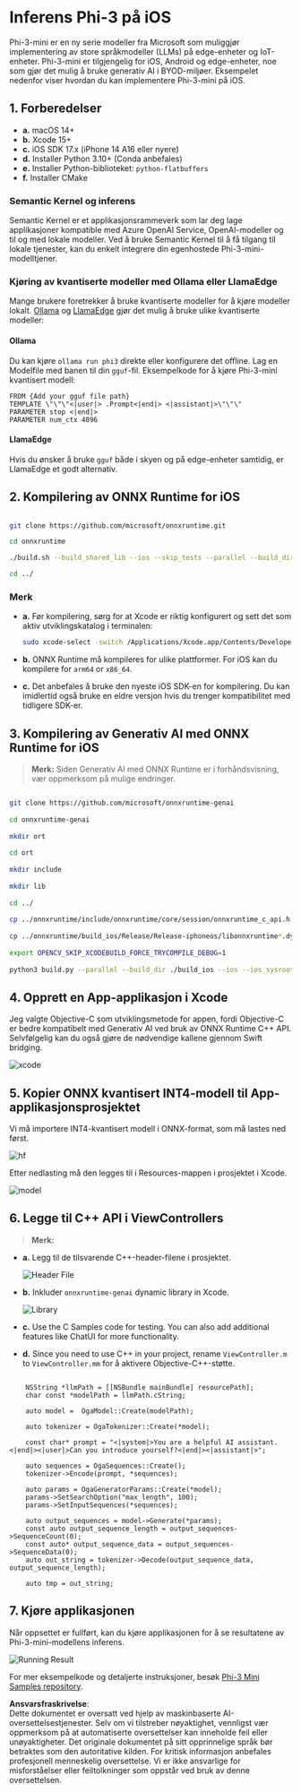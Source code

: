 # **Inferens Phi-3 på iOS**

Phi-3-mini er en ny serie modeller fra Microsoft som muliggjør implementering av store språkmodeller (LLMs) på edge-enheter og IoT-enheter. Phi-3-mini er tilgjengelig for iOS, Android og edge-enheter, noe som gjør det mulig å bruke generativ AI i BYOD-miljøer. Eksempelet nedenfor viser hvordan du kan implementere Phi-3-mini på iOS.

## **1. Forberedelser**

- **a.** macOS 14+
- **b.** Xcode 15+
- **c.** iOS SDK 17.x (iPhone 14 A16 eller nyere)
- **d.** Installer Python 3.10+ (Conda anbefales)
- **e.** Installer Python-biblioteket: `python-flatbuffers`
- **f.** Installer CMake

### Semantic Kernel og inferens

Semantic Kernel er et applikasjonsrammeverk som lar deg lage applikasjoner kompatible med Azure OpenAI Service, OpenAI-modeller og til og med lokale modeller. Ved å bruke Semantic Kernel til å få tilgang til lokale tjenester, kan du enkelt integrere din egenhostede Phi-3-mini-modelltjener.

### Kjøring av kvantiserte modeller med Ollama eller LlamaEdge

Mange brukere foretrekker å bruke kvantiserte modeller for å kjøre modeller lokalt. [Ollama](https://ollama.com) og [LlamaEdge](https://llamaedge.com) gjør det mulig å bruke ulike kvantiserte modeller:

#### **Ollama**

Du kan kjøre `ollama run phi3` direkte eller konfigurere det offline. Lag en Modelfile med banen til din `gguf`-fil. Eksempelkode for å kjøre Phi-3-mini kvantisert modell:

```gguf
FROM {Add your gguf file path}
TEMPLATE \"\"\"<|user|> .Prompt<|end|> <|assistant|>\"\"\"
PARAMETER stop <|end|>
PARAMETER num_ctx 4096
```

#### **LlamaEdge**

Hvis du ønsker å bruke `gguf` både i skyen og på edge-enheter samtidig, er LlamaEdge et godt alternativ.

## **2. Kompilering av ONNX Runtime for iOS**

```bash

git clone https://github.com/microsoft/onnxruntime.git

cd onnxruntime

./build.sh --build_shared_lib --ios --skip_tests --parallel --build_dir ./build_ios --ios --apple_sysroot iphoneos --osx_arch arm64 --apple_deploy_target 17.5 --cmake_generator Xcode --config Release

cd ../

```

### **Merk**

- **a.** Før kompilering, sørg for at Xcode er riktig konfigurert og sett det som aktiv utviklingskatalog i terminalen:

    ```bash
    sudo xcode-select -switch /Applications/Xcode.app/Contents/Developer
    ```

- **b.** ONNX Runtime må kompileres for ulike plattformer. For iOS kan du kompilere for `arm64` or `x86_64`.

- **c.** Det anbefales å bruke den nyeste iOS SDK-en for kompilering. Du kan imidlertid også bruke en eldre versjon hvis du trenger kompatibilitet med tidligere SDK-er.

## **3. Kompilering av Generativ AI med ONNX Runtime for iOS**

> **Merk:** Siden Generativ AI med ONNX Runtime er i forhåndsvisning, vær oppmerksom på mulige endringer.

```bash

git clone https://github.com/microsoft/onnxruntime-genai
 
cd onnxruntime-genai
 
mkdir ort
 
cd ort
 
mkdir include
 
mkdir lib
 
cd ../
 
cp ../onnxruntime/include/onnxruntime/core/session/onnxruntime_c_api.h ort/include
 
cp ../onnxruntime/build_ios/Release/Release-iphoneos/libonnxruntime*.dylib* ort/lib
 
export OPENCV_SKIP_XCODEBUILD_FORCE_TRYCOMPILE_DEBUG=1
 
python3 build.py --parallel --build_dir ./build_ios --ios --ios_sysroot iphoneos --ios_arch arm64 --ios_deployment_target 17.5 --cmake_generator Xcode --cmake_extra_defines CMAKE_XCODE_ATTRIBUTE_CODE_SIGNING_ALLOWED=NO

```

## **4. Opprett en App-applikasjon i Xcode**

Jeg valgte Objective-C som utviklingsmetode for appen, fordi Objective-C er bedre kompatibelt med Generativ AI ved bruk av ONNX Runtime C++ API. Selvfølgelig kan du også gjøre de nødvendige kallene gjennom Swift bridging.

![xcode](../../../../../translated_images/xcode.6c67033ca85b703e80cc51ecaa681fbcb6ac63cc0c256705ac97bc9ca039c235.no.png)

## **5. Kopier ONNX kvantisert INT4-modell til App-applikasjonsprosjektet**

Vi må importere INT4-kvantisert modell i ONNX-format, som må lastes ned først.

![hf](../../../../../translated_images/hf.b99941885c6561bb3bcc0155d409e713db6d47b4252fb6991a08ffeefc0170ec.no.png)

Etter nedlasting må den legges til i Resources-mappen i prosjektet i Xcode.

![model](../../../../../translated_images/model.f0cb932ac2c7648211fbe5341ee1aa42b77cb7f956b6d9b084afb8fbf52927c7.no.png)

## **6. Legge til C++ API i ViewControllers**

> **Merk:**

- **a.** Legg til de tilsvarende C++-header-filene i prosjektet.

  ![Header File](../../../../../translated_images/head.2504a93b0be166afde6729fb193ebd14c5acb00a0bb6de1939b8a175b1f630fb.no.png)

- **b.** Inkluder `onnxruntime-genai` dynamic library in Xcode.

  ![Library](../../../../../translated_images/lib.86e12a925eb07e4e71a1466fa4f3ad27097e08505d25d34e98c33005d69b6f23.no.png)

- **c.** Use the C Samples code for testing. You can also add additional features like ChatUI for more functionality.

- **d.** Since you need to use C++ in your project, rename `ViewController.m` to `ViewController.mm` for å aktivere Objective-C++-støtte.

```objc

    NSString *llmPath = [[NSBundle mainBundle] resourcePath];
    char const *modelPath = llmPath.cString;

    auto model =  OgaModel::Create(modelPath);

    auto tokenizer = OgaTokenizer::Create(*model);

    const char* prompt = "<|system|>You are a helpful AI assistant.<|end|><|user|>Can you introduce yourself?<|end|><|assistant|>";

    auto sequences = OgaSequences::Create();
    tokenizer->Encode(prompt, *sequences);

    auto params = OgaGeneratorParams::Create(*model);
    params->SetSearchOption("max_length", 100);
    params->SetInputSequences(*sequences);

    auto output_sequences = model->Generate(*params);
    const auto output_sequence_length = output_sequences->SequenceCount(0);
    const auto* output_sequence_data = output_sequences->SequenceData(0);
    auto out_string = tokenizer->Decode(output_sequence_data, output_sequence_length);
    
    auto tmp = out_string;

```

## **7. Kjøre applikasjonen**

Når oppsettet er fullført, kan du kjøre applikasjonen for å se resultatene av Phi-3-mini-modellens inferens.

![Running Result](../../../../../translated_images/result.7ebd1fe614f809d776c46475275ec72e4ab898c4ec53ae62b29315c064ca6839.no.jpg)

For mer eksempelkode og detaljerte instruksjoner, besøk [Phi-3 Mini Samples repository](https://github.com/Azure-Samples/Phi-3MiniSamples/tree/main/ios).

**Ansvarsfraskrivelse**:  
Dette dokumentet er oversatt ved hjelp av maskinbaserte AI-oversettelsestjenester. Selv om vi tilstreber nøyaktighet, vennligst vær oppmerksom på at automatiserte oversettelser kan inneholde feil eller unøyaktigheter. Det originale dokumentet på sitt opprinnelige språk bør betraktes som den autoritative kilden. For kritisk informasjon anbefales profesjonell menneskelig oversettelse. Vi er ikke ansvarlige for misforståelser eller feiltolkninger som oppstår ved bruk av denne oversettelsen.